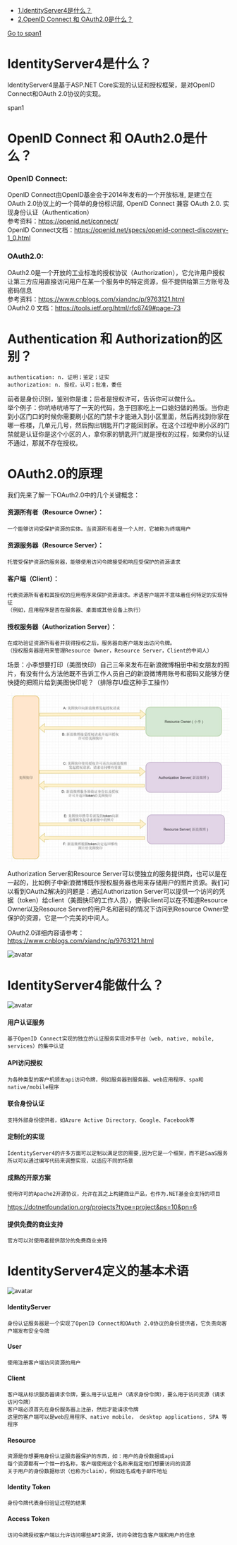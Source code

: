 * [1.IdentityServer4是什么？](#1)
* [2.OpenID Connect 和 OAuth2.0是什么？](#2)

[Go to span1](#span1)

# <span> IdentityServer4是什么？</span>
IdentityServer4是基于ASP.NET Core实现的认证和授权框架，是对OpenID Connect和OAuth 2.0协议的实现。

<span id="span1">span1</span>
 
# OpenID Connect 和 OAuth2.0是什么？
 ### OpenID Connect: 
   OpenID Connect由OpenID基金会于2014年发布的一个开放标准, 是建立在OAuth 2.0协议上的一个简单的身份标识层, OpenID Connect 兼容 OAuth 2.0. 实现身份认证（Authentication）    
   参考资料：https://openid.net/connect/    
   OpenID Connect文档：https://openid.net/specs/openid-connect-discovery-1_0.html 
 ### OAuth2.0:  
   OAuth2.0是一个开放的工业标准的授权协议（Authorization），它允许用户授权让第三方应用直接访问用户在某一个服务中的特定资源，但不提供给第三方账号及密码信息    
   参考资料：https://www.cnblogs.com/xiandnc/p/9763121.html    
   OAuth2.0 文档：https://tools.ietf.org/html/rfc6749#page-73
# Authentication 和 Authorization的区别？
    authentication: n. 证明；鉴定；证实
    authorization: n. 授权，认可；批准，委任
    
前者是身份识别，鉴别你是谁；后者是授权许可，告诉你可以做什么。        
举个例子：你吭哧吭哧写了一天的代码，急于回家吃上一口媳妇做的热饭。当你走到小区门口的时候你需要刷小区的门禁卡才能进入到小区里面，然后再找到你家在哪一栋楼，几单元几号，然后掏出钥匙开门才能回到家。在这个过程中刷小区的门禁就是认证你是这个小区的人，拿你家的钥匙开门就是授权的过程，如果你的认证不通过，那就不存在授权。

# OAuth2.0的原理
我们先来了解一下OAuth2.0中的几个关键概念：

#### 资源所有者（Resource Owner）：
    一个能够访问受保护资源的实体。当资源所有者是一个人时，它被称为终端用户

#### 资源服务器（Resource Server）：
    托管受保护资源的服务器，能够使用访问令牌接受和响应受保护的资源请求

#### 客户端（Client）：
    代表资源所有者和其授权的应用程序来保护资源请求。术语客户端并不意味着任何特定的实现特征
    （例如，应用程序是否在服务器、桌面或其他设备上执行）

#### 授权服务器（Authorization Server）：
    在成功验证资源所有者并获得授权之后，服务器向客户端发出访问令牌。
    （授权服务器是用来管理Resource Owner，Resource Server，Client的中间人）

场景：小李想要打印（美图快印）自己三年来发布在新浪微博相册中和女朋友的照片，有没有什么方法他既不告诉工作人员自己的新浪微博用账号和密码又能够方便快捷的把照片给到美图快印呢？（排除存U盘这种手工操作）

![avatar](OAuth2.0.jpg)

Authorization Server和Resource Server可以使独立的服务提供商，也可以是在一起的，比如例子中新浪微博既作授权服务器也用来存储用户的图片资源。我们可以看到OAuth2解决的问题是：通过Authorization Server可以提供一个访问的凭据（token）给client（美图快印的工作人员），使得client可以在不知道Resource Owner以及Resource Server的用户名和密码的情况下访问到Resource Owner受保护的资源，它是一个完美的中间人。　　

OAuth2.0详细内容请参考：https://www.cnblogs.com/xiandnc/p/9763121.html

![avatar](https://github.com/KenWang007/IdentityServer4Demo/blob/master/whoarewe.jpg)

# IdentityServer4能做什么？
![avatar](https://github.com/KenWang007/IdentityServer4Demo/blob/master/IdentityServer4Features.jpg)

#### 用户认证服务
    基于OpenID Connect实现的独立的认证服务实现对多平台（web, native, mobile, services）的集中认证
#### API访问授权
    为各种类型的客户机颁发api访问令牌，例如服务器到服务器、web应用程序、spa和native/mobile程序
#### 联合身份认证
    支持外部身份提供者，如Azure Active Directory、Google、Facebook等
#### 定制化的实现
    IdentityServer4的许多方面可以定制以满足您的需要,因为它是一个框架，而不是SaaS服务    
    所以可以通过编写代码来调整实现，以适应不同的场景
#### 成熟的开原方案
    使用许可的Apache2开源协议，允许在其之上构建商业产品，也作为.NET基金会支持的项目    
 https://dotnetfoundation.org/projects?type=project&ps=10&pn=6
#### 提供免费的商业支持
    官方可以对使用者提供部分的免费商业支持

# IdentityServer4定义的基本术语
![avatar](https://github.com/KenWang007/IdentityServer4Demo/blob/master/IdentityServer4Flow.jpg)

#### IdentityServer
    身份认证服务器是一个实现了OpenID Connect和OAuth 2.0协议的身份提供者，它负责向客户端发布安全令牌    
#### User
    使用注册客户端访问资源的用户
#### Client
    客户端从标识服务器请求令牌，要么用于认证用户（请求身份令牌），要么用于访问资源（请求访问令牌）    
    客户端必须首先在身份服务器上注册，然后才能请求令牌    
    这里的客户端可以是web应用程序、native mobile， desktop applications, SPA 等程序 
#### Resource
    资源是你想要用身份认证服务器保护的东西，如：用户的身份数据或api        
    每个资源都有一个惟一的名称，客户端使用这个名称来指定他们想要访问的资源    
    关于用户的身份数据标识（也称为claim），例如姓名或电子邮件地址
#### Identity Token
    身份令牌代表身份验证过程的结果
#### Access Token
    访问令牌授权客户端以允许访问哪些API资源，访问令牌包含客户端和用户的信息





